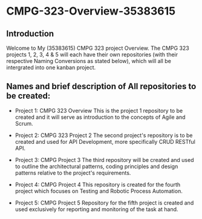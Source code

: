 # CMPG-323-Overview-35383615

## Introduction 
Welcome to My (35383615) CMPG 323 project Overview. 
The CMPG 323 projects 1, 2, 3, 4 & 5 will each have their own repositories (with their respective Naming Conversions as stated below), which will all be intergrated into one kanban project. 

## Names and brief description of All repositories to be created:

- Project 1: CMPG 323 Overview 
  This is the project 1 repository to be created and it will serve as introduction to the concepts of Agile and Scrum.

- Project 2: CMPG 323 Project 2 
  The second project's repository is to be created and used for API Development, more specifically CRUD RESTful API.

- Project 3: CMPG Project 3
  The third repository will be created and used to outline the architectural patterns, coding principles and design patterns relative to the project's requirements.

- Project 4: CMPG Project 4
  This repository is created for the fourth project which focuses on Testing and Robotic Process Automation.

- Project 5: CMPG Project 5
  Repository for the fifth project is created and used exclusively for reporting and monitoring of the task at hand.
